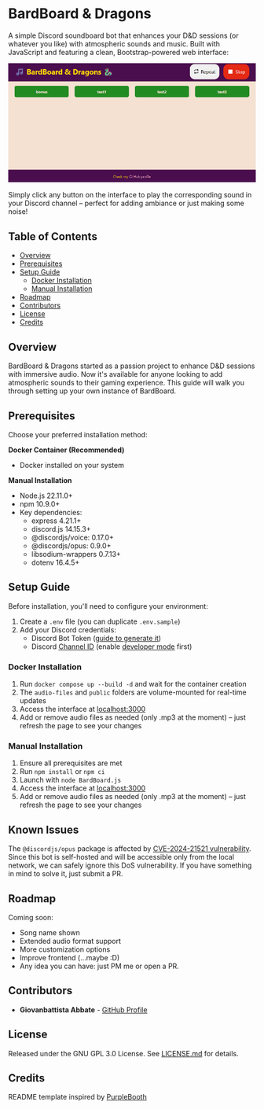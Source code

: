 # BardBoard & Dragons

A simple Discord soundboard bot that enhances your D&D sessions (or whatever you like) with atmospheric sounds and music. Built with JavaScript and featuring a clean, Bootstrap-powered web interface:

![BardBoard GUI](.readme-support/bardboard-gui.png)

Simply click any button on the interface to play the corresponding sound in your Discord channel – perfect for adding ambiance or just making some noise!

## Table of Contents
- [Overview](#overview)
- [Prerequisites](#prerequisites)
- [Setup Guide](#setup-guide)
  - [Docker Installation](#docker-installation)
  - [Manual Installation](#manual-installation)
- [Roadmap](#roadmap)
- [Contributors](#contributors)
- [License](#license)
- [Credits](#credits)

## Overview

BardBoard & Dragons started as a passion project to enhance D&D sessions with immersive audio. Now it's available for anyone looking to add atmospheric sounds to their gaming experience. This guide will walk you through setting up your own instance of BardBoard.

## Prerequisites

Choose your preferred installation method:

**Docker Container (Recommended)**
- Docker installed on your system

**Manual Installation**
- Node.js 22.11.0+
- npm 10.9.0+
- Key dependencies:
  - express 4.21.1+
  - discord.js 14.15.3+
  - @discordjs/voice: 0.17.0+
  - @discordjs/opus: 0.9.0+
  - libsodium-wrappers 0.7.13+
  - dotenv 16.4.5+

## Setup Guide

Before installation, you'll need to configure your environment:

1. Create a `.env` file (you can duplicate `.env.sample`)
2. Add your Discord credentials:
   - Discord Bot Token ([guide to generate it](https://www.writebots.com/discord-bot-token/))
   - Discord [Channel ID](https://support.discord.com/hc/en-us/articles/206346498-Where-can-I-find-my-User-Server-Message-ID#h_01HRSTXPS5FMK2A5SMVSX4JW4E) (enable [developer mode](https://support.discord.com/hc/en-us/articles/206346498-Where-can-I-find-my-User-Server-Message-ID#h_01HRSTXPS5CRSRTWYCGPHZQ37H) first)

### Docker Installation

1. Run `docker compose up --build -d` and wait for the container creation
2. The `audio-files` and `public` folders are volume-mounted for real-time updates
3. Access the interface at [localhost:3000](http://localhost:3000)
4. Add or remove audio files as needed (only .mp3 at the moment) – just refresh the page to see your changes

### Manual Installation

1. Ensure all prerequisites are met
2. Run `npm install` or `npm ci`
3. Launch with `node BardBoard.js`
4. Access the interface at [localhost:3000](http://localhost:3000)
5. Add or remove audio files as needed (only .mp3 at the moment) – just refresh the page to see your changes

## Known Issues

The `@discordjs/opus` package is affected by [CVE-2024-21521 vulnerability](https://security.snyk.io/vuln/SNYK-JS-DISCORDJSOPUS-6370643). Since this bot is self-hosted and will be accessible only from the local network, we can safely ignore this DoS vulnerability. If you have something in mind to solve it, just submit a PR.

## Roadmap

Coming soon:
- Song name shown
- Extended audio format support
- More customization options
- Improve frontend (...maybe :D)
- Any idea you can have: just PM me or open a PR.

## Contributors

- **Giovanbattista Abbate** - [GitHub Profile](https://github.com/giabb)

## License

Released under the GNU GPL 3.0 License. See [LICENSE.md](LICENSE.md) for details.

## Credits

README template inspired by [PurpleBooth](https://github.com/PurpleBooth)